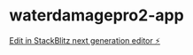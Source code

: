 # waterdamagepro2-app

[Edit in StackBlitz next generation editor ⚡️](https://stackblitz.com/~/github.com/ldrake1984/waterdamagepro2-app)